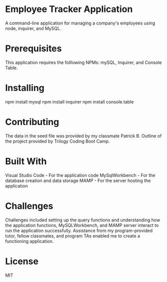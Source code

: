 # Employee Tracker Application
A command-line application for managing a company's employees using node, inquirer, and MySQL. 

# Prerequisites 

This application requires the folllowing NPMs: mySQL, Inquirer, and Console Table. 

# Installing

npm install mysql
npm install inquirer
npm install console.table

# Contributing

The data in the seed file was provided by my classmate Patrick B. Outline of the project provided by Trilogy Coding Boot Camp.

# Built With

Visual Studio Code - For the application code
MySqlWorkbench - For the database creation and data storage
MAMP - For the server hosting the application

# Challenges

Challenges included setting up the query functions and understanding how the application functions, MySQLWorkbench, and MAMP server interact to run the application successfully. Assistance from my program-provided tutor, fellow classmates, and program TAs enabled me to create a functioning application.

# License

MIT



